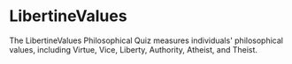 # LibertineValues
The LibertineValues Philosophical Quiz measures individuals' philosophical values, including Virtue, Vice, Liberty, Authority, Atheist, and Theist.
